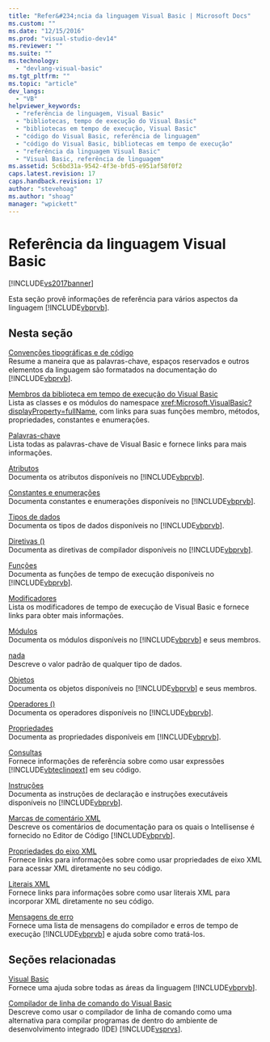 ```yaml
---
title: "Refer&#234;ncia da linguagem Visual Basic | Microsoft Docs"
ms.custom: ""
ms.date: "12/15/2016"
ms.prod: "visual-studio-dev14"
ms.reviewer: ""
ms.suite: ""
ms.technology: 
  - "devlang-visual-basic"
ms.tgt_pltfrm: ""
ms.topic: "article"
dev_langs: 
  - "VB"
helpviewer_keywords: 
  - "referência de linguagem, Visual Basic"
  - "bibliotecas, tempo de execução do Visual Basic"
  - "bibliotecas em tempo de execução, Visual Basic"
  - "código do Visual Basic, referência de linguagem"
  - "código do Visual Basic, bibliotecas em tempo de execução"
  - "referência da linguagem Visual Basic"
  - "Visual Basic, referência de linguagem"
ms.assetid: 5c6bd31a-9542-4f3e-bfd5-e951af58f0f2
caps.latest.revision: 17
caps.handback.revision: 17
author: "stevehoag"
ms.author: "shoag"
manager: "wpickett"
---
```

# Refer&#234;ncia da linguagem Visual Basic
[!INCLUDE[vs2017banner](../../csharp/includes/vs2017banner.md)]

Esta seção provê informações de referência para vários aspectos da linguagem [!INCLUDE[vbprvb](../../csharp/programming-guide/concepts/linq/includes/vbprvb_md.md)].  
  
## Nesta seção  
 [Convenções tipográficas e de código](../../visual-basic/language-reference/typographic-and-code-conventions.md)  
 Resume a maneira que as palavras\-chave, espaços reservados e outros elementos da linguagem são formatados na documentação do [!INCLUDE[vbprvb](../../csharp/programming-guide/concepts/linq/includes/vbprvb_md.md)].  
  
 [Membros da biblioteca em tempo de execução do Visual Basic](../../visual-basic/language-reference/runtime-library-members.md)  
 Lista as classes e os módulos do namespace <xref:Microsoft.VisualBasic?displayProperty=fullName>, com links para suas funções membro, métodos, propriedades, constantes e enumerações.  
  
 [Palavras\-chave](../../visual-basic/language-reference/keywords/index.md)  
 Lista todas as palavras\-chave de Visual Basic e fornece links para mais informações.  
  
 [Atributos](../../visual-basic/language-reference/attributes.md)  
 Documenta os atributos disponíveis no [!INCLUDE[vbprvb](../../csharp/programming-guide/concepts/linq/includes/vbprvb_md.md)].  
  
 [Constantes e enumerações](../../visual-basic/language-reference/constants-and-enumerations.md)  
 Documenta constantes e enumerações disponíveis no [!INCLUDE[vbprvb](../../csharp/programming-guide/concepts/linq/includes/vbprvb_md.md)].  
  
 [Tipos de dados](../../visual-basic/language-reference/data-types/data-type-summary.md)  
 Documenta os tipos de dados disponíveis no [!INCLUDE[vbprvb](../../csharp/programming-guide/concepts/linq/includes/vbprvb_md.md)].  
  
 [Diretivas \(\)](../../visual-basic/language-reference/directives/directives.md)  
 Documenta as diretivas de compilador disponíveis no [!INCLUDE[vbprvb](../../csharp/programming-guide/concepts/linq/includes/vbprvb_md.md)].  
  
 [Funções](../../visual-basic/language-reference/functions/index.md)  
 Documenta as funções de tempo de execução disponíveis no [!INCLUDE[vbprvb](../../csharp/programming-guide/concepts/linq/includes/vbprvb_md.md)].  
  
 [Modificadores](../../visual-basic/language-reference/modifiers/index.md)  
 Lista os modificadores de tempo de execução de Visual Basic e fornece links para obter mais informações.  
  
 [Módulos](../../visual-basic/language-reference/modules.md)  
 Documenta os módulos disponíveis no [!INCLUDE[vbprvb](../../csharp/programming-guide/concepts/linq/includes/vbprvb_md.md)] e seus membros.  
  
 [nada](../../visual-basic/language-reference/nothing.md)  
 Descreve o valor padrão de qualquer tipo de dados.  
  
 [Objetos ](../../visual-basic/language-reference/objects/index.md)  
 Documenta os objetos disponíveis no [!INCLUDE[vbprvb](../../csharp/programming-guide/concepts/linq/includes/vbprvb_md.md)] e seus membros.  
  
 [Operadores \(\)](../../visual-basic/language-reference/operators/index.md)  
 Documenta os operadores disponíveis no [!INCLUDE[vbprvb](../../csharp/programming-guide/concepts/linq/includes/vbprvb_md.md)].  
  
 [Propriedades](../../visual-basic/language-reference/properties.md)  
 Documenta as propriedades disponíveis em [!INCLUDE[vbprvb](../../csharp/programming-guide/concepts/linq/includes/vbprvb_md.md)].  
  
 [Consultas](../../visual-basic/language-reference/queries/queries.md)  
 Fornece informações de referência sobre como usar expressões [!INCLUDE[vbteclinqext](../../csharp/getting-started/includes/vbteclinqext_md.md)] em seu código.  
  
 [Instruções](../../visual-basic/language-reference/statements/index.md)  
 Documenta as instruções de declaração e instruções executáveis disponíveis no [!INCLUDE[vbprvb](../../csharp/programming-guide/concepts/linq/includes/vbprvb_md.md)].  
  
 [Marcas de comentário XML](../../visual-basic/language-reference/xmldoc/recommended-xml-tags-for-documentation-comments.md)  
 Descreve os comentários de documentação para os quais o Intellisense é fornecido no Editor de Código [!INCLUDE[vbprvb](../../csharp/programming-guide/concepts/linq/includes/vbprvb_md.md)].  
  
 [Propriedades do eixo XML](../../visual-basic/language-reference/xml-axis/xml-axis-properties.md)  
 Fornece links para informações sobre como usar propriedades de eixo XML para acessar XML diretamente no seu código.  
  
 [Literais XML](../../visual-basic/language-reference/xml-literals/index.md)  
 Fornece links para informações sobre como usar literais XML para incorporar XML diretamente no seu código.  
  
 [Mensagens de erro](../../visual-basic/language-reference/error-messages/index.md)  
 Fornece uma lista de mensagens do compilador e erros de tempo de execução [!INCLUDE[vbprvb](../../csharp/programming-guide/concepts/linq/includes/vbprvb_md.md)] e ajuda sobre como tratá\-los.  
  
## Seções relacionadas  
 [Visual Basic](../../visual-basic/index.md)  
 Fornece uma ajuda sobre todas as áreas da linguagem [!INCLUDE[vbprvb](../../csharp/programming-guide/concepts/linq/includes/vbprvb_md.md)].  
  
 [Compilador de linha de comando do Visual Basic](../../visual-basic/reference/command-line-compiler/index.md)  
 Descreve como usar o compilador de linha de comando como uma alternativa para compilar programas de dentro do ambiente de desenvolvimento integrado \(IDE\) [!INCLUDE[vsprvs](../../csharp/includes/vsprvs_md.md)].